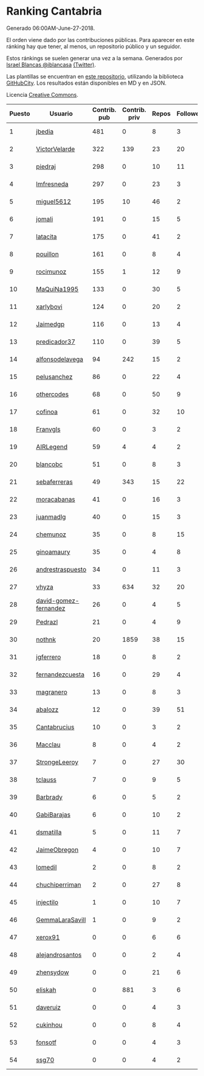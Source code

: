 # Ranking Cantabria

Generado 06:00AM-June-27-2018.

El orden viene dado por las contribuciones públicas. Para aparecer en este ránking hay que tener, al menos, un repositorio público y un seguidor.

Estos ránkings se suelen generar una vez a la semana. Generados por [Israel Blancas @iblancasa](https://github.com/iblancasa/) [(Twitter)](https://twitter.com/iblancasa).

Las plantillas se encuentran en [este repositorio](https://github.com/iblancasa/GH-Spanish-Ranking), utilizando la biblioteca [GitHubCity](https://github.com/iblancasa/GitHubCity). Los resultados están disponibles en MD y en JSON.

Licencia [Creative Commons](https://creativecommons.org/licenses/by/4.0/).

| Puesto   |  Usuario  | Contrib. pub | Contrib. priv |Repos| Followers | Desde |  Avatar  |
|----------|-----------|--------------|---------------|-----|-----------|-------|----------|
|1|[jbedia](https://github.com/jbedia)|481|0|8|3|2013-10-28|![jbedia]()|
|2|[VictorVelarde](https://github.com/VictorVelarde)|322|139|23|20|2010-10-28|![VictorVelarde]()|
|3|[piedraj](https://github.com/piedraj)|298|0|10|11|2012-12-05|![piedraj]()|
|4|[lmfresneda](https://github.com/lmfresneda)|297|0|23|3|2015-06-20|![lmfresneda]()|
|5|[miguel5612](https://github.com/miguel5612)|195|10|46|2|2016-03-29|![miguel5612]()|
|6|[jomali](https://github.com/jomali)|191|0|15|5|2012-02-01|![jomali]()|
|7|[latacita](https://github.com/latacita)|175|0|41|2|2013-05-03|![latacita]()|
|8|[pouillon](https://github.com/pouillon)|161|0|8|4|2013-09-16|![pouillon]()|
|9|[rocimunoz](https://github.com/rocimunoz)|155|1|12|9|2013-03-02|![rocimunoz]()|
|10|[MaQuiNa1995](https://github.com/MaQuiNa1995)|133|0|30|5|2015-12-14|![MaQuiNa1995]()|
|11|[xarlybovi](https://github.com/xarlybovi)|124|0|20|2|2015-10-28|![xarlybovi]()|
|12|[Jaimedgp](https://github.com/Jaimedgp)|116|0|13|4|2015-10-02|![Jaimedgp]()|
|13|[predicador37](https://github.com/predicador37)|110|0|39|5|2012-09-07|![predicador37]()|
|14|[alfonsodelavega](https://github.com/alfonsodelavega)|94|242|15|2|2014-02-06|![alfonsodelavega]()|
|15|[pelusanchez](https://github.com/pelusanchez)|86|0|22|4|2016-04-22|![pelusanchez]()|
|16|[othercodes](https://github.com/othercodes)|68|0|50|9|2013-06-25|![othercodes]()|
|17|[cofinoa](https://github.com/cofinoa)|61|0|32|10|2013-07-26|![cofinoa]()|
|18|[Franvgls](https://github.com/Franvgls)|60|0|3|2|2013-07-31|![Franvgls]()|
|19|[AIRLegend](https://github.com/AIRLegend)|59|4|4|2|2014-11-10|![AIRLegend]()|
|20|[blancobc](https://github.com/blancobc)|51|0|8|3|2013-12-24|![blancobc]()|
|21|[sebaferreras](https://github.com/sebaferreras)|49|343|15|22|2016-02-12|![sebaferreras]()|
|22|[moracabanas](https://github.com/moracabanas)|41|0|16|3|2013-05-09|![moracabanas]()|
|23|[juanmadlg](https://github.com/juanmadlg)|40|0|15|3|2011-11-04|![juanmadlg]()|
|24|[chemunoz](https://github.com/chemunoz)|35|0|8|15|2016-01-13|![chemunoz]()|
|25|[ginoamaury](https://github.com/ginoamaury)|35|0|4|8|2016-09-06|![ginoamaury]()|
|26|[andrestraspuesto](https://github.com/andrestraspuesto)|34|0|11|3|2014-01-16|![andrestraspuesto]()|
|27|[vhyza](https://github.com/vhyza)|33|634|32|20|2010-05-04|![vhyza]()|
|28|[david-gomez-fernandez](https://github.com/david-gomez-fernandez)|26|0|4|5|2012-03-23|![david-gomez-fernandez]()|
|29|[Pedrazl](https://github.com/Pedrazl)|21|0|4|9|2014-12-04|![Pedrazl]()|
|30|[nothnk](https://github.com/nothnk)|20|1859|38|15|2009-09-05|![nothnk]()|
|31|[jgferrero](https://github.com/jgferrero)|18|0|8|2|2015-03-12|![jgferrero]()|
|32|[fernandezcuesta](https://github.com/fernandezcuesta)|16|0|29|4|2014-04-16|![fernandezcuesta]()|
|33|[magranero](https://github.com/magranero)|13|0|8|3|2016-03-30|![magranero]()|
|34|[abalozz](https://github.com/abalozz)|12|0|39|51|2012-01-08|![abalozz]()|
|35|[Cantabrucius](https://github.com/Cantabrucius)|10|0|3|2|2016-02-24|![Cantabrucius]()|
|36|[Macclau](https://github.com/Macclau)|8|0|4|2|2018-05-02|![Macclau]()|
|37|[StrongeLeeroy](https://github.com/StrongeLeeroy)|7|0|27|30|2011-06-03|![StrongeLeeroy]()|
|38|[tclauss](https://github.com/tclauss)|7|0|9|5|2013-02-11|![tclauss]()|
|39|[Barbrady](https://github.com/Barbrady)|6|0|5|2|2014-01-18|![Barbrady]()|
|40|[GabiBarajas](https://github.com/GabiBarajas)|6|0|10|2|2017-01-18|![GabiBarajas]()|
|41|[dsmatilla](https://github.com/dsmatilla)|5|0|11|7|2011-02-14|![dsmatilla]()|
|42|[JaimeObregon](https://github.com/JaimeObregon)|4|0|10|7|2010-09-27|![JaimeObregon]()|
|43|[lomedil](https://github.com/lomedil)|2|0|8|2|2012-08-06|![lomedil]()|
|44|[chuchiperriman](https://github.com/chuchiperriman)|2|0|27|8|2008-11-25|![chuchiperriman]()|
|45|[injectilo](https://github.com/injectilo)|1|0|10|7|2014-09-01|![injectilo]()|
|46|[GemmaLaraSavill](https://github.com/GemmaLaraSavill)|1|0|9|2|2015-05-08|![GemmaLaraSavill]()|
|47|[xerox91](https://github.com/xerox91)|0|0|6|6|2011-04-19|![xerox91]()|
|48|[alejandrosantos](https://github.com/alejandrosantos)|0|0|2|4|2011-07-13|![alejandrosantos]()|
|49|[zhensydow](https://github.com/zhensydow)|0|0|21|6|2011-05-09|![zhensydow]()|
|50|[eliskah](https://github.com/eliskah)|0|881|3|6|2012-07-12|![eliskah]()|
|51|[daveruiz](https://github.com/daveruiz)|0|0|4|3|2012-08-16|![daveruiz]()|
|52|[cukinhou](https://github.com/cukinhou)|0|0|8|4|2015-12-14|![cukinhou]()|
|53|[fonsotf](https://github.com/fonsotf)|0|0|4|3|2015-11-03|![fonsotf]()|
|54|[ssg70](https://github.com/ssg70)|0|0|4|2|2015-11-04|![ssg70]()|
